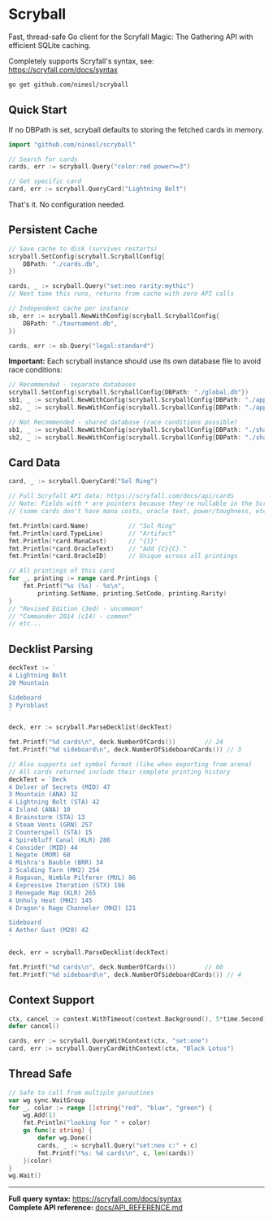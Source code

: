 # Scryball

Fast, thread-safe Go client for the Scryfall Magic: The Gathering API with efficient SQLite caching.

Completely supports Scryfall's syntax, see: https://scryfall.com/docs/syntax

```bash
go get github.com/ninesl/scryball
```

## Quick Start

If no DBPath is set, scryball defaults to storing the fetched cards in memory.

```go
import "github.com/ninesl/scryball"

// Search for cards
cards, err := scryball.Query("color:red power>=3")

// Get specific card  
card, err := scryball.QueryCard("Lightning Bolt")
```

That's it. No configuration needed.

## Persistent Cache

```go
// Save cache to disk (survives restarts)
scryball.SetConfig(scryball.ScryballConfig{
    DBPath: "./cards.db",
})

cards, _ := scryball.Query("set:neo rarity:mythic")
// Next time this runs, returns from cache with zero API calls
```


```go
// Independent cache per instance
sb, err := scryball.NewWithConfig(scryball.ScryballConfig{
    DBPath: "./tournament.db",
})

cards, err := sb.Query("legal:standard")
```

**Important:** Each scryball instance should use its own database file to avoid race conditions:

```go
// Recommended - separate databases
scryball.SetConfig(scryball.ScryballConfig{DBPath: "./global.db"})
sb1, _ := scryball.NewWithConfig(scryball.ScryballConfig{DBPath: "./app1.db"})
sb2, _ := scryball.NewWithConfig(scryball.ScryballConfig{DBPath: "./app2.db"})

// Not Recommended - shared database (race conditions possible)  
sb1, _ := scryball.NewWithConfig(scryball.ScryballConfig{DBPath: "./shared.db"})
sb2, _ := scryball.NewWithConfig(scryball.ScryballConfig{DBPath: "./shared.db"})
```


## Card Data

```go
card, _ := scryball.QueryCard("Sol Ring")

// Full Scryfall API data: https://scryfall.com/docs/api/cards  
// Note: Fields with * are pointers because they're nullable in the Scryfall API
// (some cards don't have mana costs, oracle text, power/toughness, etc.)

fmt.Println(card.Name)           // "Sol Ring"
fmt.Println(card.TypeLine)       // "Artifact"
fmt.Println(*card.ManaCost)      // "{1}"
fmt.Println(*card.OracleText)    // "Add {C}{C}."
fmt.Println(*card.OracleID)      // Unique across all printings

// All printings of this card
for _, printing := range card.Printings {
    fmt.Printf("%s (%s) - %s\n", 
        printing.SetName, printing.SetCode, printing.Rarity)
}
// "Revised Edition (3ed) - uncommon"
// "Commander 2014 (c14) - common"
// etc...
```

## Decklist Parsing

```go
deckText := `
4 Lightning Bolt
20 Mountain

Sideboard
3 Pyroblast
`

deck, err := scryball.ParseDecklist(deckText)

fmt.Printf("%d cards\n", deck.NumberOfCards())        // 24
fmt.Printf("%d sideboard\n", deck.NumberOfSideboardCards()) // 3

// Also supports set symbol format (like when exporting from arena)
// All cards returned include their complete printing history
deckText = `Deck
4 Delver of Secrets (MID) 47
3 Mountain (ANA) 32
4 Lightning Bolt (STA) 42
4 Island (ANA) 10
4 Brainstorm (STA) 13
4 Steam Vents (GRN) 257
2 Counterspell (STA) 15
4 Spirebluff Canal (KLR) 286
4 Consider (MID) 44
1 Negate (MOM) 68
4 Mishra's Bauble (BRR) 34
3 Scalding Tarn (MH2) 254
4 Ragavan, Nimble Pilferer (MUL) 86
4 Expressive Iteration (STX) 186
3 Renegade Map (KLR) 265
4 Unholy Heat (MH2) 145
4 Dragon's Rage Channeler (MH2) 121

Sideboard
4 Aether Gust (M20) 42
`

deck, err = scryball.ParseDecklist(deckText)

fmt.Printf("%d cards\n", deck.NumberOfCards())        // 60
fmt.Printf("%d sideboard\n", deck.NumberOfSideboardCards()) // 4
```

## Context Support

```go
ctx, cancel := context.WithTimeout(context.Background(), 5*time.Second)
defer cancel()

cards, err := scryball.QueryWithContext(ctx, "set:one")
card, err := scryball.QueryCardWithContext(ctx, "Black Lotus")
```

## Thread Safe

```go
// Safe to call from multiple goroutines
var wg sync.WaitGroup
for _, color := range []string{"red", "blue", "green"} {
	wg.Add(1)
	fmt.Println("looking for " + color)
	go func(c string) {
		defer wg.Done()
		cards, _ := scryball.Query("set:neo c:" + c)
		fmt.Printf("%s: %d cards\n", c, len(cards))
	}(color)
}
wg.Wait()
```

---

**Full query syntax:** https://scryfall.com/docs/syntax  
**Complete API reference:** [docs/API_REFERENCE.md](docs/API_REFERENCE.md)